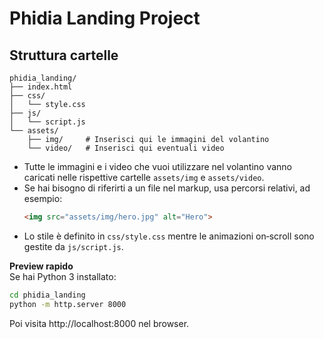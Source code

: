 # Phidia Landing Project

## Struttura cartelle
```
phidia_landing/
├── index.html
├── css/
│   └── style.css
├── js/
│   └── script.js
└── assets/
    ├── img/     # Inserisci qui le immagini del volantino
    └── video/   # Inserisci qui eventuali video
```

* Tutte le immagini e i video che vuoi utilizzare nel volantino vanno caricati nelle rispettive cartelle `assets/img` e `assets/video`.
* Se hai bisogno di riferirti a un file nel markup, usa percorsi relativi, ad esempio:  
  ```html
  <img src="assets/img/hero.jpg" alt="Hero">
  ```
* Lo stile è definito in `css/style.css` mentre le animazioni on‑scroll sono gestite da `js/script.js`.

**Preview rapido**  
Se hai Python 3 installato:
```bash
cd phidia_landing
python -m http.server 8000
```
Poi visita http://localhost:8000 nel browser.
